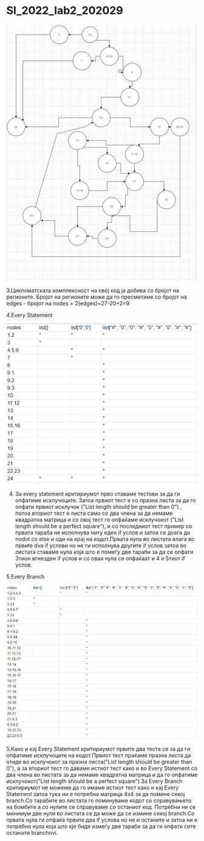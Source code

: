 # SI_2022_lab2_202029
![img.png](img.png)

3.Цикломатската комплексност на овој код ја добива со бројот на регионите. Бројот на регионите може да го пресметаме со бројот на edges - бројот на nodes + 2(edges)=27-20+2=9 
 
4.Every Statement
 
![img_2.png](img_2.png)

4. За every statement критириумот прво ставаме тестови за да ги опфатиме исклучоците. Затоа првиот тест е со празна листа за да го опфати првиот исклучок ("List length should be greater than 0")
, потоа вториот тест е листа само со два члена за да немаме квадратна матрица и со овој тест го опфаќаме исклучокот ("List length should be a perfect square"), 
и со последниот тест пример со првата тараба не исполнува ниту еден if услов и затоа се доаѓа до nodot со else и оди на крај на кодот.Првата нула во листата влага во првиte dva if услови но не ги исполнува другите if услов затоа во листата ставаме нула која што е помеѓу две тараби за да се опфати 3тион вгнезден if услов и со оваа нула се опфаќаат и 4 и 5тиот if услов. 


5.Every Branch

![img_3.png](img_3.png)

5.Како и кај Every Statement критириумот првите два теста се за да ги опфатиме исклучоците на кодот.Првиот тест праќаме празна листа да отиде во исклучокот за празна листа("List length should be greater than 0"), а за вториот тест го даваме истиот тест како и во Every Statement со два члена во листата за да немаме квадратна матрица и да го опфатиме исклучокот("List length should be a perfect square").За Every Branch критириумот не можеме да го имаме истиот тест како и кај Every Statement затоа тука ни е потребна матрица 4x4 за да  помине секој branch.Со тарабите во листата го поминуваме кодот со справувањето на бомбите а со нулите се справуваме со останиот код. Потребни ни се минимум две нули во листата се да може да се измине секој branch.Со првата нула ги опфаќа првите два if услова но не и останите и затоа ни е потребно нула која што кје биде измеѓу две тараби за да ги опфати сите останати branchovi.  
